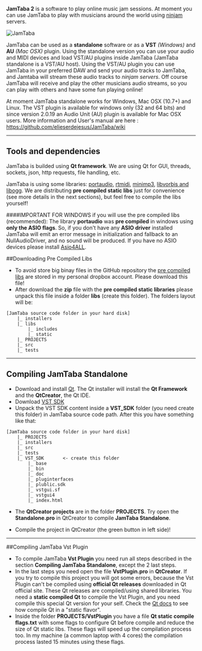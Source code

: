 
**JamTaba 2** is a software to play online music jam sessions. At moment you can use JamTaba to play with musicians around the world using [ninjam ](http://www.cockos.com/ninjam/) servers.

![JamTaba](http://jamtaba-music-web-site.appspot.com/img/Jamtaba_2_0_14_jamming.png)

JamTaba can be used as a **standalone** software or as a **VST** *(Windows)* and **AU** *(Mac OSX)* plugin. Using the standalone version you can use your audio and MIDI devices and load VST/AU plugins inside JamTaba (JamTaba standalone is a VST/AU host). Using the VST/AU plugin you can use JamTaba in your preferred DAW and send your audio tracks to JamTaba, and Jamtaba will stream these audio tracks to *ninjam servers*. Off course JamTaba will receive and play the other musicians audio streams, so you can play with others and have some fun playing online!

At moment JamTaba standalone works for Windows, Mac OSX (10.7+) and Linux. The VST plugin is available for windows only (32 and 64 bits) and since version 2.0.19 an Audio Unit (AU) plugin is available for Mac OSX users. 
More information and User's manual are here : https://github.com/elieserdejesus/JamTaba/wiki      
***

## Tools and dependencies
JamTaba is builded using **Qt framework**. We are using Qt for GUI, threads, sockets, json, http requests, file handling, etc. 

JamTaba is using some libraries: [portaudio](http://www.portaudio.com/), [rtmidi](https://www.music.mcgill.ca/~gary/rtmidi/), [minimp3](http://keyj.emphy.de/minimp3/), [libvorbis and libogg](http://www.vorbis.com/). We are distributing **pre compiled static libs** just for convenience (see more details in the next sections), but feel free to compile the libs yourself!

####IMPORTANT FOR WINDOWS if you will use the pre compiled libs (recommended):
The library **portaudio** was **pre compiled** in windows using **only the ASIO flags**. So, if you don't have any **ASIO driver** installed JamTaba will emit an error message in initialization and fallback to an NullAudioDriver, and no sound will be produced. If you have no ASIO devices please install [Asio4ALL](http://www.asio4all.com/).

##Downloading Pre Compiled Libs
- To avoid store big binay files in the GitHub repository the [pre compiled libs](https://dl.dropboxusercontent.com/u/23791949/jamtaba/jamtaba2/JamTaba-static-libs.zip) are stored in my personal dropbox account. Please download this file!
- After download the **zip** file with the **pre compiled static libraries** please unpack this file inside a folder **libs** (create this folder). The folders layout will be:
```
[JamTaba source code folder in your hard disk]
	|_ installers
	|_ libs	  
		|_ includes
		|_ static
	|_ PROJECTS
	|_ src
    |_ tests
```
***

## Compiling JamTaba Standalone

- Download and install [Qt](http://www.qt.io/download-open-source/). The Qt installer will install the **Qt Framework** and the **QtCreator**, the Qt IDE.
- Download [VST SDK](http://www.steinberg.net/en/company/developers.html)
- Unpack the VST SDK content inside a **VST_SDK** folder (you need create this folder) in JamTaba source code path. After this you have something like that:
```
[JamTaba source code folder in your hard disk]
	|_ PROJECTS
	|_ installers
	|_ src
    |_ tests
	|_ VST_SDK       <- create this folder
		|_ base
		|_ bin
		|_ doc
		|_ pluginterfaces
		|_ plublic.sdk
		|_ vstgui.sf
		|_ vstgui4
		|_ index.html
```
- The **QtCreator projects** are in the folder **PROJECTS**. Try open the **Standalone.pro** in QtCreator to compile **JamTaba Standalone**. 

- Compile the project in QtCreator (the green button in left side)!

***

##Compiling JamTaba Vst Plugin
- To compile JamTaba **Vst Plugin** you need run all steps described in the section **Compiling JamTaba Standalone**, except the 2 last steps.
- In the last steps you need open the file **VstPlugin.pro** in **QtCreator**. If you try to compile this project you will got some errors, because the Vst Plugin can't be compiled using **official Qt releases** downloaded in Qt official site. These Qt releases are compiled/using shared libraries. You need a **static compiled Qt** to compile the Vst Plugin, and you need compile this special Qt version for your self. Check the [Qt docs](http://doc.qt.io/qt-5/build-sources.html) to see how compile Qt in a "static flavor". 
- Inside the folder **PROJECTS/VstPlugin** you have a file **Qt static compile flags.txt** with some flags to configure Qt before compile and reduce the size of Qt static libs. These flags will speed up the compilation process too. In my machine (a common laptop with 4 cores) the compilation process lasted 15 minutes using these flags. 
